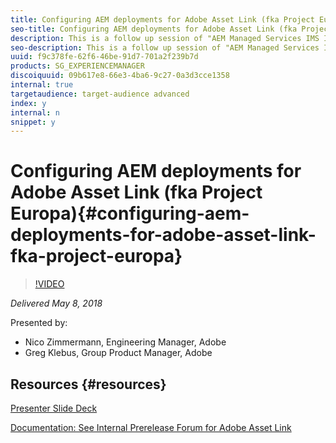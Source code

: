 ```yaml
---
title: Configuring AEM deployments for Adobe Asset Link (fka Project Europa)
seo-title: Configuring AEM deployments for Adobe Asset Link (fka Project Europa)
description: This is a follow up session of "AEM Managed Services IMS Integration - End to End Demo".  In this session we will focus on configuring Adobe Experience Manager deployments to support connections from Photoshop, Illustrator, and InDesign CC applications with Adobe Asset Link panel installed. We will cover installation of an additional package (where required), configuration of Granite IMS login modules, configuring user/group setup, and additional considerations. After the session you should be able to explain what is required to configure AEM for Adobe Asset Link and provide advice to our customers and partners if needed.
seo-description: This is a follow up session of "AEM Managed Services IMS Integration - End to End Demo".  In this session we will focus on configuring Adobe Experience Manager deployments to support connections from Photoshop, Illustrator, and InDesign CC applications with Adobe Asset Link panel installed. We will cover installation of an additional package (where required), configuration of Granite IMS login modules, configuring user/group setup, and additional considerations. After the session you should be able to explain what is required to configure AEM for Adobe Asset Link and provide advice to our customers and partners if needed.
uuid: f9c378fe-62f6-46be-91d7-701a2f239b7d
products: SG_EXPERIENCEMANAGER
discoiquuid: 09b617e8-66e3-4ba6-9c27-0a3d3cce1358
internal: true
targetaudience: target-audience advanced
index: y
internal: n
snippet: y
---
```


# Configuring AEM deployments for Adobe Asset Link (fka Project Europa){#configuring-aem-deployments-for-adobe-asset-link-fka-project-europa}

>[!VIDEO](https://video.tv.adobe.com/v/22432/?quality=9)

*Delivered May 8, 2018*

Presented by:

* Nico Zimmermann, Engineering Manager, Adobe
* Greg Klebus, Group Product Manager, Adobe

## Resources {#resources}

[Presenter Slide Deck](https://wiki.corp.adobe.com/pages/viewpage.action?pageId=745013335&preview=/745013335/1483311450/Adobe%20Asset%20Link%20AEM%20Configuration%20Gems%2020180508.pdf#GraniteGems-knowledgetransferprogram-%5BAdobeInternal%5D-DeploymentsforAssetLink(fkaProjectEuropa))

[Documentation: See Internal Prerelease Forum for Adobe Asset Link](https://www.adobeprerelease.com/beta/12CD68B7-238C-47F0-A211-C86DCFB57145)
